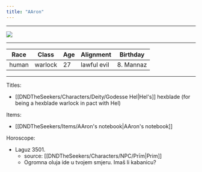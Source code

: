 ```yaml
---
title: "AAron"
---
```

___
![ ](DNDTheSeekers/images/AAronpic.png)
___
|Race|Class|Age|Alignment|Birthday|
|---|---|---|---|---|
|human|warlock|27|lawful evil|8. Mannaz|
___
Titles: 
- [[DNDTheSeekers/Characters/Deity/Godesse Hel|Hel's]] hexblade (for being a hexblade warlock in pact with Hel)

Items: 
- [[DNDTheSeekers/Items/AAron's notebook|AAron's notebook]]

Horoscope: 
- Laguz 3501. 
	- source: [[DNDTheSeekers/Characters/NPC/Prīm|Prim]]
	- Ogromna oluja ide u tvojem smjeru. Imaš li kabanicu?
